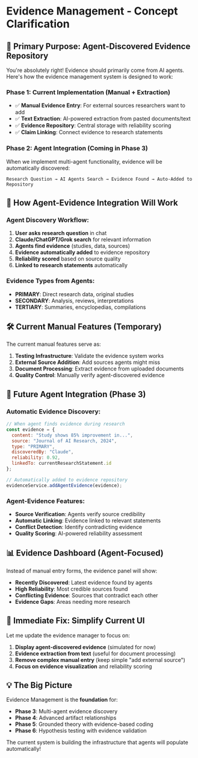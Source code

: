 # Evidence Management - Concept Clarification

## 🎯 **Primary Purpose: Agent-Discovered Evidence Repository**

You're absolutely right! Evidence should primarily come from AI agents. Here's how the evidence management system is designed to work:

### **Phase 1: Current Implementation (Manual + Extraction)**
- ✅ **Manual Evidence Entry**: For external sources researchers want to add
- ✅ **Text Extraction**: AI-powered extraction from pasted documents/text
- ✅ **Evidence Repository**: Central storage with reliability scoring
- ✅ **Claim Linking**: Connect evidence to research statements

### **Phase 2: Agent Integration (Coming in Phase 3)**
When we implement multi-agent functionality, evidence will be automatically discovered:

```
Research Question → AI Agents Search → Evidence Found → Auto-Added to Repository
```

## 🔄 **How Agent-Evidence Integration Will Work**

### **Agent Discovery Workflow**:
1. **User asks research question** in chat
2. **Claude/ChatGPT/Grok search** for relevant information
3. **Agents find evidence** (studies, data, sources)
4. **Evidence automatically added** to evidence repository
5. **Reliability scored** based on source quality
6. **Linked to research statements** automatically

### **Evidence Types from Agents**:
- **PRIMARY**: Direct research data, original studies
- **SECONDARY**: Analysis, reviews, interpretations  
- **TERTIARY**: Summaries, encyclopedias, compilations

## 🛠️ **Current Manual Features (Temporary)**

The current manual features serve as:
1. **Testing Infrastructure**: Validate the evidence system works
2. **External Source Addition**: Add sources agents might miss
3. **Document Processing**: Extract evidence from uploaded documents
4. **Quality Control**: Manually verify agent-discovered evidence

## 🚀 **Future Agent Integration (Phase 3)**

### **Automatic Evidence Discovery**:
```javascript
// When agent finds evidence during research
const evidence = {
  content: "Study shows 85% improvement in...",
  source: "Journal of AI Research, 2024",
  type: "PRIMARY",
  discoveredBy: "Claude",
  reliability: 0.92,
  linkedTo: currentResearchStatement.id
};

// Automatically added to evidence repository
evidenceService.addAgentEvidence(evidence);
```

### **Agent-Evidence Features**:
- **Source Verification**: Agents verify source credibility
- **Automatic Linking**: Evidence linked to relevant statements
- **Conflict Detection**: Identify contradicting evidence
- **Quality Scoring**: AI-powered reliability assessment

## 📊 **Evidence Dashboard (Agent-Focused)**

Instead of manual entry forms, the evidence panel will show:
- **Recently Discovered**: Latest evidence found by agents
- **High Reliability**: Most credible sources found
- **Conflicting Evidence**: Sources that contradict each other
- **Evidence Gaps**: Areas needing more research

## 🎯 **Immediate Fix: Simplify Current UI**

Let me update the evidence manager to focus on:
1. **Display agent-discovered evidence** (simulated for now)
2. **Evidence extraction from text** (useful for document processing)
3. **Remove complex manual entry** (keep simple "add external source")
4. **Focus on evidence visualization** and reliability scoring

## 💡 **The Big Picture**

Evidence Management is the **foundation** for:
- **Phase 3**: Multi-agent evidence discovery
- **Phase 4**: Advanced artifact relationships  
- **Phase 5**: Grounded theory with evidence-based coding
- **Phase 6**: Hypothesis testing with evidence validation

The current system is building the infrastructure that agents will populate automatically! 